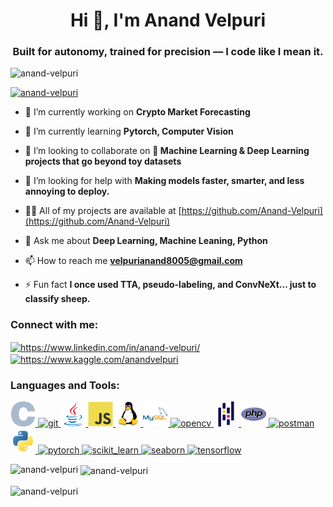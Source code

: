 <h1 align="center">Hi 👋, I'm Anand Velpuri</h1>
<h3 align="center">Built for autonomy, trained for precision — I code like I mean it.</h3>

<p align="left"> <img src="https://komarev.com/ghpvc/?username=anand-velpuri&label=Profile%20views&color=0e75b6&style=flat" alt="anand-velpuri" /> </p>

<p align="left"> <a href="https://github.com/ryo-ma/github-profile-trophy"><img src="https://github-profile-trophy.vercel.app/?username=anand-velpuri" alt="anand-velpuri" /></a> </p>

- 🔭 I’m currently working on **Crypto Market Forecasting**

- 🌱 I’m currently learning **Pytorch, Computer Vision**

- 👯 I’m looking to collaborate on **🚀 Machine Learning & Deep Learning projects that go beyond toy datasets**

- 🤝 I’m looking for help with **Making models faster, smarter, and less annoying to deploy.**

- 👨‍💻 All of my projects are available at [https://github.com/Anand-Velpuri](https://github.com/Anand-Velpuri)

- 💬 Ask me about **Deep Learning, Machine Leaning, Python**

- 📫 How to reach me **velpurianand8005@gmail.com**

- ⚡ Fun fact **I once used TTA, pseudo-labeling, and ConvNeXt… just to classify sheep.**

<h3 align="left">Connect with me:</h3>
<p align="left">
<a href="https://linkedin.com/in/https://www.linkedin.com/in/anand-velpuri/" target="blank"><img align="center" src="https://raw.githubusercontent.com/rahuldkjain/github-profile-readme-generator/master/src/images/icons/Social/linked-in-alt.svg" alt="https://www.linkedin.com/in/anand-velpuri/" height="30" width="40" /></a>
<a href="https://kaggle.com/https://www.kaggle.com/anandvelpuri" target="blank"><img align="center" src="https://raw.githubusercontent.com/rahuldkjain/github-profile-readme-generator/master/src/images/icons/Social/kaggle.svg" alt="https://www.kaggle.com/anandvelpuri" height="30" width="40" /></a>
</p>

<h3 align="left">Languages and Tools:</h3>
<p align="left"> <a href="https://www.cprogramming.com/" target="_blank" rel="noreferrer"> <img src="https://raw.githubusercontent.com/devicons/devicon/master/icons/c/c-original.svg" alt="c" width="40" height="40"/> </a> <a href="https://git-scm.com/" target="_blank" rel="noreferrer"> <img src="https://www.vectorlogo.zone/logos/git-scm/git-scm-icon.svg" alt="git" width="40" height="40"/> </a> <a href="https://www.java.com" target="_blank" rel="noreferrer"> <img src="https://raw.githubusercontent.com/devicons/devicon/master/icons/java/java-original.svg" alt="java" width="40" height="40"/> </a> <a href="https://developer.mozilla.org/en-US/docs/Web/JavaScript" target="_blank" rel="noreferrer"> <img src="https://raw.githubusercontent.com/devicons/devicon/master/icons/javascript/javascript-original.svg" alt="javascript" width="40" height="40"/> </a> <a href="https://www.linux.org/" target="_blank" rel="noreferrer"> <img src="https://raw.githubusercontent.com/devicons/devicon/master/icons/linux/linux-original.svg" alt="linux" width="40" height="40"/> </a> <a href="https://www.mysql.com/" target="_blank" rel="noreferrer"> <img src="https://raw.githubusercontent.com/devicons/devicon/master/icons/mysql/mysql-original-wordmark.svg" alt="mysql" width="40" height="40"/> </a> <a href="https://opencv.org/" target="_blank" rel="noreferrer"> <img src="https://www.vectorlogo.zone/logos/opencv/opencv-icon.svg" alt="opencv" width="40" height="40"/> </a> <a href="https://pandas.pydata.org/" target="_blank" rel="noreferrer"> <img src="https://raw.githubusercontent.com/devicons/devicon/2ae2a900d2f041da66e950e4d48052658d850630/icons/pandas/pandas-original.svg" alt="pandas" width="40" height="40"/> </a> <a href="https://www.php.net" target="_blank" rel="noreferrer"> <img src="https://raw.githubusercontent.com/devicons/devicon/master/icons/php/php-original.svg" alt="php" width="40" height="40"/> </a> <a href="https://postman.com" target="_blank" rel="noreferrer"> <img src="https://www.vectorlogo.zone/logos/getpostman/getpostman-icon.svg" alt="postman" width="40" height="40"/> </a> <a href="https://www.python.org" target="_blank" rel="noreferrer"> <img src="https://raw.githubusercontent.com/devicons/devicon/master/icons/python/python-original.svg" alt="python" width="40" height="40"/> </a> <a href="https://pytorch.org/" target="_blank" rel="noreferrer"> <img src="https://www.vectorlogo.zone/logos/pytorch/pytorch-icon.svg" alt="pytorch" width="40" height="40"/> </a> <a href="https://scikit-learn.org/" target="_blank" rel="noreferrer"> <img src="https://upload.wikimedia.org/wikipedia/commons/0/05/Scikit_learn_logo_small.svg" alt="scikit_learn" width="40" height="40"/> </a> <a href="https://seaborn.pydata.org/" target="_blank" rel="noreferrer"> <img src="https://seaborn.pydata.org/_images/logo-mark-lightbg.svg" alt="seaborn" width="40" height="40"/> </a> <a href="https://www.tensorflow.org" target="_blank" rel="noreferrer"> <img src="https://www.vectorlogo.zone/logos/tensorflow/tensorflow-icon.svg" alt="tensorflow" width="40" height="40"/> </a> </p>

<p><img align="left" src="https://github-readme-stats.vercel.app/api/top-langs?username=anand-velpuri&show_icons=true&locale=en&layout=compact" alt="anand-velpuri" /></p>

<p>&nbsp;<img align="center" src="https://github-readme-stats.vercel.app/api?username=anand-velpuri&show_icons=true&locale=en" alt="anand-velpuri" /></p>

<p><img align="center" src="https://github-readme-streak-stats.herokuapp.com/?user=anand-velpuri&" alt="anand-velpuri" /></p>

